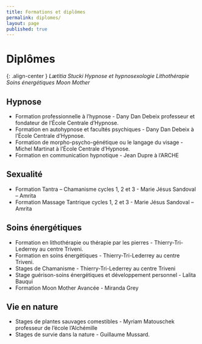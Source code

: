 ```yaml
---
title: Formations et diplômes
permalink: diplomes/
layout: page
published: true
---
```



# Diplômes

{: .align-center }
*Lætitia Stucki*
*Hypnose et hypnosexologie*
*Lithothérapie*
*Soins énergétiques*
*Moon Mother*

## Hypnose

- Formation professionnelle à l’hypnose - Dany Dan Debeix professeur et fondateur de l’École Centrale d’Hypnose.
- Formation en autohypnose et facultés psychiques - Dany Dan Debeix à l’École Centrale d’Hypnose.
- Formation de morpho-psycho-génétique ou le langage du visage - Michel Martinat à l’École Centrale d’Hypnose.
- Formation en communication hypnotique - Jean Dupre à l’ARCHE

## Sexualité

- Formation Tantra – Chamanisme cycles 1, 2 et 3 - Marie Jésus Sandoval – Amrita
- Formation Massage Tantrique cycles 1, 2 et 3 - Marie Jésus Sandoval – Amrita

## Soins énergétiques

- Formation en lithothérapie ou thérapie par les pierres - Thierry-Tri-Lederrey au centre Triveni.
- Formation en soins énergétiques - Thierry-Tri-Lederrey au centre Triveni.
- Stages de Chamanisme - Thierry-Tri-Lederrey au centre Triveni
- Stage guérison-soins énergétiques et développement personnel - Lalita Bauqui
- Formation Moon Mother Avancée - Miranda Grey

## Vie en nature

- Stages de plantes sauvages comestibles - Myriam Matouschek professeur de l’école l’Alchémille
- Stages de survie dans la nature - Guillaume Mussard.